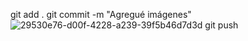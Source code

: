 git add .
git commit -m "Agregué imágenes" ![29530e76-d00f-4228-a239-39f5b46d7d3d](https://github.com/user-attachments/assets/f730c832-0518-4a20-a6f6-830da6f89a4a)
git push
